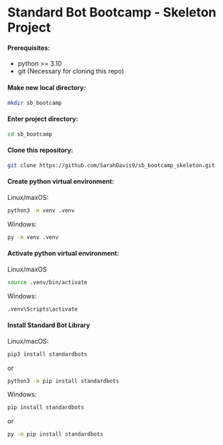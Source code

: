# Standard Bot Bootcamp - Skeleton Project

#### Prerequisites:
- python >= 3.10
- git (Necessary for cloning this repo)

#### Make new local directory:
```bash
mkdir sb_bootcamp
```

#### Enter project directory:
```bash
cd sb_bootcamp
```

#### Clone this repository:
```bash
git clone https://github.com/SarahDavis9/sb_bootcamp_skeleton.git
```

#### Create python virtual environment:
Linux/maxOS:
```bash
python3 -m venv .venv
```
Windows:
```bash
py -m venv .venv
```

#### Activate python virtual environment:
Linux/maxOS
```bash
source .venv/bin/activate
```
Windows:
```bash
.venv\Scripts\activate
```

#### Install Standard Bot Library

Linux/macOS:
```bash
pip3 install standardbots
```
or
```bash
python3 -m pip install standardbots
```

Windows:
```bash
pip install standardbots
```
or
```bash
py -m pip install standardbots
```

